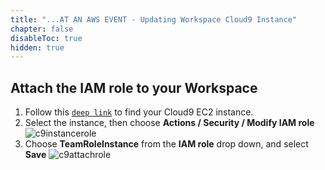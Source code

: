 ```yaml
---
title: "...AT AN AWS EVENT - Updating Workspace Cloud9 Instance"
chapter: false
disableToc: true
hidden: true
---
```


## Attach the IAM role to your Workspace

1. Follow this [`deep link`](https://console.aws.amazon.com/ec2/v2/home?#Instances:tag:Name=aws-cloud9-eksworkshop;sort=desc:launchTime) to find your Cloud9 EC2 instance.
1. Select the instance, then choose **Actions / Security / Modify IAM role**
![c9instancerole](/images/using_ec2_spot_instances_with_eks/prerequisites/c9instancerole.png)
1. Choose **TeamRoleInstance** from the **IAM role** drop down, and select **Save**
![c9attachrole](/images/using_ec2_spot_instances_with_eks/prerequisites/c9attachroleee.png)
